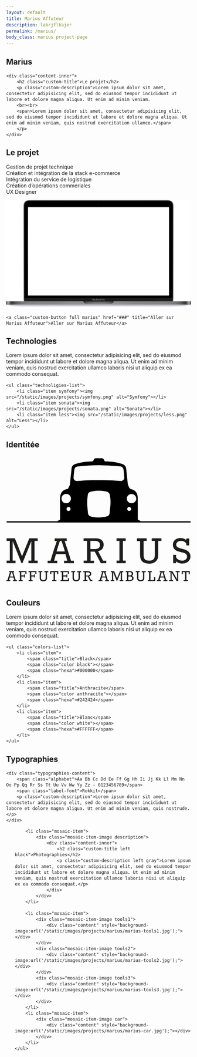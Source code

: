 ```yaml
---
layout: default
title: Marius Affuteur
description: lakrjflkajer
permalink: /marius/
body_class: marius project-page
---
```


<section class="header-project-wrapper">
    <span class="multiline">
        <h1 class="custom-main-title">Marius</h1>
    </span>
</section>

<section class="concept-wrapper padding-section">
    <div class="background" style="background-image: url('http://bit.ly/2m0axvo');"></div>

    <div class="content-inner">
        <h2 class="custom-title">Le projet</h2>
        <p class="custom-description">Lorem ipsum dolor sit amet, consectetur adipisicing elit, sed do eiusmod tempor incididunt ut labore et dolore magna aliqua. Ut enim ad minim veniam.
        <br><br>
        <span>Lorem ipsum dolor sit amet, consectetur adipisicing elit, sed do eiusmod tempor incididunt ut labore et dolore magna aliqua. Ut enim ad minim veniam, quis nostrud exercitation ullamco.</span>
        </p>
    </div>
</section>

<section class="roles-wrapper padding-section">
    <h2 class="custom-title">Le projet</h2>
    <p class="custom-description">
        Gestion de projet technique<br>
        Création et intégration de la stack e-commerce<br>
        Intégration du service de logistique<br>
        Création d’opérations commeriales<br>
        UX Designer
    </p>
</section>

<section class="screen-insitu-wrapper padding-section">
    <div class="screen-wrapper">
        <img class="screen" src="/static/images/projects/screen.png" alt="Écran">
        <div class="website" style="background-image: url('');"></div>
    </div>

    <a class="custom-button full marius" href="###" title="Aller sur Marius Affuteur">Aller sur Marius Affuteur</a>
</section>

<section class="technoligies-wrapper padding-section">
    <div class="content-inner">
        <h2 class="custom-title left black">Technologies</h2>
        <p class="custom-description left gray">Lorem ipsum dolor sit amet, consectetur adipisicing elit, sed do eiusmod tempor incididunt ut labore et dolore magna aliqua. Ut enim ad minim veniam, quis nostrud exercitation ullamco laboris nisi ut aliquip ex ea commodo consequat.</p>
    </div>

    <ul class="technoligies-list">
        <li class="item symfony"><img src="/static/images/projects/symfony.png" alt="Symfony"></li>
        <li class="item sonata"><img src="/static/images/projects/sonata.png" alt="Sonata"></li>
        <li class="item less"><img src="/static/images/projects/less.png" alt="Less"></li>
    </ul>
</section>

<section class="identity-wrapper padding-section">
    <h2 class="custom-title center black">Identitée</h2>
    <div class="marius-logo">
        <svg xmlns="http://www.w3.org/2000/svg" viewBox="0 0 281.9 199.3">
            <style>.st0{fill:#1d1e1c}.st2{fill:none;stroke:#000;stroke-width:2;stroke-miterlimit:10}</style>
            <path class="st0" d="M12.1 176.4v1.6h-1.3c.6 1.8 1.1 3.2 1.4 4.3.3 1.1.6 1.8.7 2.1l.9 3c.3 1 .6 1.9.8 2.7h1.8v1.5h-6V190h2l-1.1-4H5.4l-1.1 4h2v1.5h-6V190h1.8c.3-.9.5-1.9.8-2.9.3-1 .6-2 1-3.1.3-1 .7-2.1 1-3.1.3-1 .7-2 1-3H4.7v-1.6h7.4zm-1.2 8c-.2-.6-.4-1.4-.7-2.4-.3-1.1-.7-2.4-1.3-4h-1c-.6 1.6-1 2.9-1.3 4-.3 1.1-.6 1.9-.7 2.4h5zM23.2 184.6v5.4h2v1.5H19V190h2v-12.1h-2v-1.6h12v4.2h-1.7v-2.7h-6.2v5h4.1v-1.5h1.3v4.7h-1.3v-1.5h-4zM38.4 184.6v5.4h2v1.5h-6.2V190h2v-12.1h-2v-1.6h12v4.2h-1.7v-2.7h-6.2v5h4.1v-1.5h1.3v4.7h-1.3v-1.5h-4zM49.2 177.9v-1.6h5.9v1.6h-1.9v8.6c0 .6.1 1.1.2 1.5.1.4.3.8.6 1.1.3.3.6.5 1.1.7.4.1 1 .2 1.6.2.7 0 1.2-.1 1.7-.2.5-.2.8-.4 1.1-.7s.5-.7.6-1.1c.1-.4.2-1 .2-1.5V178h-1.9v-1.6h5.9v1.6h-2v8.6c0 .9-.1 1.8-.4 2.4-.3.7-.7 1.2-1.2 1.6-.5.4-1.1.7-1.7.9s-1.4.3-2.1.3c-1.2 0-2.1-.1-2.9-.4-.7-.3-1.3-.7-1.7-1.2-.4-.5-.7-1-.9-1.7-.2-.6-.2-1.3-.2-2v-.5-1-1.4-1.5-1.5-2.7h-2zM70.1 190h2.3v-12.1h-3.5v3h-1.7v-4.6h12.4v4.6h-1.7v-3h-3.4V190h2.3v1.5h-6.7V190zM83 190h2v-12.1h-2v-1.6h12.8v4.2h-1.7v-2.7h-6.9v5H92v-1.5h1.3v4.7H92v-1.5h-4.7v5.4h6.9v-2.8h1.7v4.3H83V190zM99.4 177.9v-1.6h5.9v1.6h-1.9v8.6c0 .6.1 1.1.2 1.5.1.4.3.8.6 1.1.3.3.6.5 1.1.7.4.1 1 .2 1.6.2.7 0 1.2-.1 1.7-.2.5-.2.8-.4 1.1-.7s.5-.7.6-1.1.2-1 .2-1.5V178h-1.9v-1.6h5.9v1.6h-2v8.6c0 .9-.1 1.8-.4 2.4-.3.7-.7 1.2-1.2 1.6-.5.4-1.1.7-1.7.9-.7.2-1.4.3-2.1.3-1.2 0-2.1-.1-2.9-.4-.7-.3-1.3-.7-1.7-1.2-.4-.5-.7-1-.9-1.7-.2-.6-.2-1.3-.2-2v-.5-1-1.4-1.5-1.5-2.7h-2zM117.7 190h2.1v-12.1h-2.1v-1.6h7.2c.9 0 1.6.1 2.2.3s1.1.5 1.6.8c.4.3.7.8.9 1.2.2.5.3 1 .3 1.6 0 1-.3 1.9-.8 2.6-.6.7-1.4 1.1-2.6 1.3l3.1 5.8h1.9v1.5h-3.3l-3.7-7.1H122v5.5h2v1.5h-6.3V190zm7.1-7.1c.6 0 1-.1 1.4-.2.4-.2.7-.4.9-.6s.4-.5.5-.8c.1-.3.1-.6.1-.9 0-.7-.3-1.3-.8-1.7-.5-.4-1.3-.6-2.2-.6h-2.8v5h2.9zM152.7 176.4v1.6h-1.3c.6 1.8 1.1 3.2 1.4 4.3.3 1.1.6 1.8.7 2.1l.9 3c.3 1 .6 1.9.8 2.7h1.8v1.5h-6V190h2l-1.1-4h-5.8l-1.1 4h2v1.5h-6V190h1.8c.3-.9.5-1.9.8-2.9.3-1 .6-2 1-3.1.3-1 .7-2.1 1-3.1.3-1 .7-2 1-3h-1.3v-1.6h7.4zm-1.2 8c-.2-.6-.4-1.4-.7-2.4-.3-1.1-.7-2.4-1.3-4h-1c-.6 1.6-1 2.9-1.3 4-.3 1.1-.6 1.9-.7 2.4h5zM161.7 177.9h-1.9v-1.6h5.1l2.2 5.5 2.2 5.5 4.4-11h5.1v1.6h-1.9V190h1.9v1.5h-5.6V190h1.7v-11.9l-5.5 13.4h-.6l-5.4-13.4V190h1.7v1.5h-5.5V190h1.9v-12.1zM184.4 190v-12.1h-1.9v-1.6h6.4c.9 0 1.7.1 2.3.3.6.2 1.1.5 1.5.9.4.4.7.8.8 1.2.2.5.3 1 .3 1.5 0 .4-.1.8-.2 1.1-.1.3-.3.7-.4.9-.2.3-.4.5-.7.7-.3.2-.5.4-.8.5.4.1.8.3 1.1.5.3.2.6.5.9.8s.4.7.6 1.1c.1.4.2.8.2 1.3s-.1.9-.2 1.4-.5.9-.9 1.4c-.4.4-1 .8-1.8 1-.8.3-1.7.4-2.9.4h-6.2V190h1.9zm4.3-7.2c.6 0 1-.1 1.4-.2.4-.1.7-.3.9-.5.2-.2.4-.5.5-.8.1-.3.2-.6.2-.9 0-.4-.1-.7-.2-1.1-.1-.3-.3-.6-.6-.8-.3-.2-.6-.4-1-.5-.4-.1-.9-.2-1.5-.2h-1.8v4.9h2.1zm-2.2 7.2h2.2c.7 0 1.2-.1 1.7-.2s.8-.3 1.1-.6c.3-.2.5-.5.6-.9.1-.3.2-.7.2-1.2 0-.3-.1-.7-.2-1-.1-.3-.3-.6-.6-.8-.3-.2-.6-.4-1.1-.6-.5-.1-1-.2-1.7-.2h-2.3v5.5zM197.8 177.9v-1.6h5.9v1.6h-1.9v8.6c0 .6.1 1.1.2 1.5.1.4.3.8.6 1.1.3.3.6.5 1.1.7.4.1 1 .2 1.6.2.7 0 1.2-.1 1.7-.2.5-.2.8-.4 1.1-.7.3-.3.5-.7.6-1.1s.2-1 .2-1.5V178H207v-1.6h5.9v1.6h-2v8.6c0 .9-.1 1.8-.4 2.4-.3.7-.7 1.2-1.2 1.6-.5.4-1.1.7-1.7.9s-1.4.3-2.1.3c-1.2 0-2.1-.1-2.9-.4-.7-.3-1.3-.7-1.7-1.2-.4-.5-.7-1-.9-1.7-.2-.6-.2-1.3-.2-2v-.5-1-1.4-1.5-1.5-2.7h-2zM216.1 190h2.1v-12.1h-2.1v-1.6h6.2v1.6h-2V190h5.4v-4.4h1.9v5.9h-11.5V190zM241.8 176.4v1.6h-1.3c.6 1.8 1.1 3.2 1.4 4.3.3 1.1.6 1.8.7 2.1l.9 3c.3 1 .6 1.9.8 2.7h1.8v1.5h-6V190h2l-1.1-4h-5.8l-1.1 4h2v1.5h-6V190h1.8c.3-.9.5-1.9.8-2.9.3-1 .6-2 1-3.1.3-1 .7-2.1 1-3.1.3-1 .7-2 1-3h-1.3v-1.6h7.4zm-1.2 8c-.2-.6-.4-1.4-.7-2.4-.3-1.1-.7-2.4-1.3-4h-1c-.6 1.6-1 2.9-1.3 4-.3 1.1-.6 1.9-.7 2.4h5zM248.7 190h2.2v-12.1h-2.2v-1.6h5l7.2 12.4v-10.8h-2.2v-1.6h6.2v1.6h-2.3v13.6h-2.4l-7.6-13.1V190h2.2v1.5h-6.2V190zM270.8 190h2.3v-12.1h-3.5v3h-1.7v-4.6h12.4v4.6h-1.7v-3h-3.4V190h2.3v1.5h-6.7V190z"/><g><path class="st0" d="M5.5 130.2H.7v-3.9h12.6l5.5 13.7 5.4 13.7 11.1-27.4h12.8v3.9h-4.8v30.1h4.8v3.8H34v-3.8h4.4v-29.7l-13.6 33.5h-1.4L9.9 130.6v29.7h4.4v3.8H.7v-3.8h4.9v-30.1zM92.5 126.3v3.9h-3.3c1.5 4.5 2.7 8 3.6 10.7.9 2.6 1.4 4.4 1.7 5.2.8 2.5 1.6 5 2.4 7.4.7 2.4 1.4 4.7 2 6.9h4.5v3.8h-15v-3.8h4.9l-2.8-10.1H76l-2.8 10.1h4.9v3.8H63.3v-3.8h4.5c.6-2.3 1.3-4.8 2.1-7.3s1.6-5.1 2.4-7.7c.8-2.6 1.7-5.2 2.6-7.7.9-2.5 1.7-5 2.5-7.4h-3.3v-3.9h18.4zm-2.9 20c-.4-1.4-1-3.5-1.8-6.1-.8-2.6-1.9-6-3.3-10h-2.4c-1.4 4-2.5 7.3-3.3 10-.8 2.6-1.4 4.7-1.8 6.1h12.6zM118.2 160.3h5.3v-30.1h-5.3v-3.9h18.1c2.2 0 4 .2 5.6.7 1.6.5 2.9 1.1 3.9 2 1 .9 1.8 1.9 2.3 3.1.5 1.2.7 2.5.7 4 0 2.6-.7 4.7-2.1 6.4-1.4 1.7-3.5 2.8-6.4 3.4l7.7 14.5h4.8v3.8h-8.3l-9.3-17.6h-6.3v13.8h5.1v3.8h-15.7v-3.9zm17.9-17.7c1.4 0 2.6-.2 3.5-.6.9-.4 1.7-.9 2.2-1.5.5-.6.9-1.3 1.1-2.1.2-.8.3-1.6.3-2.3 0-1.9-.7-3.3-2-4.3s-3.1-1.6-5.5-1.6h-7.1v12.4h7.5zM168.5 160.3h4.4v-30.1h-4.4v-3.9h14v3.9h-4.3v30.1h4.3v3.8h-14v-3.8zM199.7 130.2v-3.9h14.8v3.9h-4.7v21.5c0 1.4.1 2.6.4 3.7.3 1.1.8 2 1.4 2.7.7.7 1.5 1.3 2.6 1.6 1.1.4 2.4.6 4 .6 1.7 0 3.1-.2 4.2-.6 1.1-.4 2-1 2.7-1.7.7-.8 1.1-1.7 1.4-2.8.3-1.1.4-2.4.4-3.8v-21.2h-4.7v-3.9H237v3.9h-4.9v21.5c0 2.4-.4 4.4-1.1 6-.7 1.7-1.7 3-3 4.1-1.2 1-2.7 1.8-4.3 2.3-1.7.5-3.4.7-5.2.7-2.9 0-5.3-.4-7.1-1.1-1.8-.7-3.3-1.7-4.3-2.9s-1.8-2.6-2.1-4.2c-.4-1.6-.6-3.2-.6-4.9v-1.2-2.5-3.4-3.8-3.7-6.7h-4.7zM269 164.7c-3.7 0-7-1.1-9.7-3.4v2.9h-4.4v-12.7h4.4v3.8c1.3 1.7 2.7 3 4.2 3.8 1.5.8 3.3 1.2 5.3 1.2 1.1 0 2.1-.2 3-.5.9-.3 1.7-.7 2.3-1.3.6-.5 1.1-1.2 1.5-1.9.3-.7.5-1.6.5-2.4 0-1.2-.3-2.2-.8-3-.6-.8-1.3-1.5-2.3-2-1-.5-2.1-1-3.4-1.3-1.3-.3-2.7-.7-4.1-1-1.5-.3-2.9-.7-4.2-1.2-1.3-.5-2.5-1.2-3.5-2s-1.8-1.8-2.4-3.1c-.6-1.2-.9-2.7-.9-4.5 0-1.7.3-3.2.9-4.4.6-1.3 1.5-2.3 2.5-3.2 1.1-.9 2.3-1.5 3.8-1.9 1.4-.4 3-.7 4.6-.7 1.6 0 3.1.3 4.6.8 1.5.5 2.8 1.3 4.1 2.2v-2.4h4.4V137H275v-2.7c-1-1.4-2.1-2.4-3.4-3.1-1.3-.7-2.8-1-4.6-1-1.2 0-2.3.1-3.2.4-.9.3-1.7.7-2.3 1.2-.6.5-1.1 1.1-1.4 1.7-.3.7-.5 1.4-.5 2.2 0 1.3.3 2.4 1 3.1.7.8 1.6 1.4 2.7 1.9s2.4.9 3.7 1.2c1.4.3 2.8.6 4.2 1 1.4.4 2.7.9 3.9 1.5 1.2.6 2.3 1.3 3.2 2.2.9.9 1.7 2 2.2 3.2.5 1.2.8 2.7.8 4.3 0 1.5-.3 2.9-.9 4.2-.6 1.3-1.5 2.4-2.6 3.4s-2.4 1.7-4 2.2c-1.2.6-3 .8-4.8.8z"/></g><g><path d="M202.9 98.7c-2-.6-2-.6-2-2.7 0-10.7 0-21.4-.1-32.1-.1-6.4-3.3-10.7-9.2-12.3-2-.6-3.3-1.3-4.1-3.4-.7-1.8-1.9-3.3-1.9-5.4 0-.7-.1-1.4-.2-2.1l-1.5-13.8c-.3-2.6-.4-5.3-.9-7.9-.6-3.6-3.4-5.3-6.6-6.3-7.8-2.4-15.7-3.6-23.9-3.6-1.7 0-2.5-.4-3-2-.7-2-2.1-3.1-4.4-2.9-2.3.2-4.6 0-6.8 0-3.2 0-3.9.4-5.1 3.4-.4 1.1-1 1.5-2.1 1.5-8.4-.1-16.6 1.2-24.6 3.6-3.6 1.1-6.3 3.1-6.7 7.1l-.3 3.6c-.7 6.9-1.5 13.9-2.2 20.8-.1.8-.4 1.5-.7 2.2-.5 1.1-1.3 2.1-1.6 3.2-.3 1-.8 1.3-1.8 1.5-5.5 1.1-9.2 4.1-10.4 9.8-.8 3.8-.7 7.6-.6 11.5.1 8.2 0 16.5.1 24.7 0 1-.5 1.3-1.3 1.5-.9.3-1.8.7-2.6 1.3-.5.4-.9.8-1.1 1.2H206c-.7-1.2-1.7-2-3.1-2.4zM95.2 84.6c-1.7 0-2.9-1.2-3-3 0-1.8 1.3-3.1 3-3.1 1.6 0 3 1.4 3 3 .1 1.7-1.3 3.1-3 3.1zm-3.6-11.7c-4 0-7.1-3.2-7.1-7.2s3.1-7.1 7.2-7.1c4 0 7.2 3.1 7.2 7.1 0 4-3.3 7.2-7.3 7.2zm67.5 3.5c-.3 3.9-.8 7.7-1.2 11.6-.3 2.6-1.8 4.4-4.3 4.9-3.1.7-6.3 1.3-9.5 1.5-5 .3-10 .1-14.9-1.4-2.5-.8-4-2.3-4.3-5l-.3-3.3c-.3-2.6-.5-5.3-.8-7.9-.2-1.7-.1-8.9.1-10.8.2-2.1.5-4.2.8-6.3.3-2.3 1.7-3.8 3.9-4.3 2.8-.7 5.7-1.3 8.5-1.5 5.6-.5 11.3-.3 16.7 1.4 2.4.7 3.8 2.2 4.3 4.6 1.3 5.4 1.4 10.9 1 16.5zm15.1-37.5c-5.2-.4-10.4-.9-15.6-1-10.2-.2-20.5-.3-30.7-.2-6.3.1-12.7.7-19 1.2-3.5.3-6.2-1.8-6-5.2.2-3.7.5-7.4 1-11.1.5-4.2 2.2-5.6 6.4-6 10.4-.9 20.8-1.7 31.3-1.8 6.4.2 12.8.4 19.2.8 4.5.2 9.1.7 13.6 1 2.5.2 4.7 2.8 4.9 5.8.3 3.7.7 7.4 1 11.1.2 3.3-2.6 5.7-6.1 5.4zm15.7 44.7c-.4.4-.9.8-1.5.9-1.9.4-3.7-1.2-3.6-3 0-1.6 1.4-3 3-3 2.2 0 4.1 2.9 2.1 5.1zm1.5-10.8c-4 0-7.2-3.2-7.2-7.1 0-3.9 3.3-7 7.2-7 4 0 7.2 3.3 7.2 7.1-.1 3.9-3.3 7-7.2 7z"/><path class="st2" d="M.8 101.2h280.7"/></g>
        </svg>
    </div>
    <h2 class="custom-title center black">Couleurs</h2>
    <p class="custom-description center gray">Lorem ipsum dolor sit amet, consectetur adipisicing elit, sed do eiusmod tempor incididunt ut labore et dolore magna aliqua. Ut enim ad minim veniam, quis nostrud exercitation ullamco laboris nisi ut aliquip ex ea commodo consequat.</p>

    <ul class="colors-list">
        <li class="item">
            <span class="title">Black</span>
            <span class="color black"></span>
            <span class="hexa">#000000</span>
        </li>
        <li class="item">
            <span class="title">Anthracite</span>
            <span class="color anthracite"></span>
            <span class="hexa">#242424</span>
        </li>
        <li class="item">
            <span class="title">Blanc</span>
            <span class="color white"></span>
            <span class="hexa">#FFFFFF</span>
        </li>
    </ul>
</section>

<section class="typographies-wrapper padding-section">
    <h2 class="custom-title left white">Typographies</h2>
    
    <div class="typographies-content">
        <span class="alphabet">Aa Bb Cc Dd Ee Ff Gg Hh Ii Jj Kk Ll Mm Nn Oo Pp Qq Rr Ss Tt Uu Vv Ww Yy Zz - 0123456789</span>
        <span class="label-font">Rokkit</span>
        <p class="custom-description">Lorem ipsum dolor sit amet, consectetur adipisicing elit, sed do eiusmod tempor incididunt ut labore et dolore magna aliqua. Ut enim ad minim veniam, quis nostrude.</p>
    </div>
</section>

<section class="mosaic-wrapper full-width">
    <ul class="mosaic-list">

        <li class="mosaic-item">
            <div class="mosaic-item-image description">
                <div class="content-inner">
                    <h2 class="custom-title left black">Photographies</h2>
                    <p class="custom-description left gray">Lorem ipsum dolor sit amet, consectetur adipisicing elit, sed do eiusmod tempor incididunt ut labore et dolore magna aliqua. Ut enim ad minim veniam, quis nostrud exercitation ullamco laboris nisi ut aliquip ex ea commodo consequat.</p>
                </div>
            </div>
        </li>

        <li class="mosaic-item">
            <div class="mosaic-item-image tools1">
                <div class="content" style="background-image:url('/static/images/projects/marius/marius-tools1.jpg');"></div>
            </div>
            <div class="mosaic-item-image tools2">
                <div class="content" style="background-image:url('/static/images/projects/marius/marius-tools2.jpg');"></div>
            </div>
            <div class="mosaic-item-image tools3">
                <div class="content" style="background-image:url('/static/images/projects/marius/marius-tools3.jpg');"></div>
            </div>
        </li>
        <li class="mosaic-item">
            <div class="mosaic-item-image car">
                <div class="content" style="background-image:url('/static/images/projects/marius/marius-car.jpg');"></div>
            </div>
        </li>
    </ul>
</section>